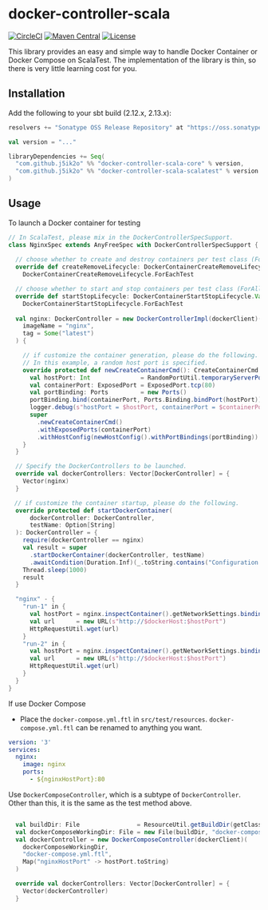 # docker-controller-scala

[![CircleCI](https://circleci.com/gh/j5ik2o/docker-controller-scala/tree/main.svg?style=shield)](https://circleci.com/gh/j5ik2o/docker-controller-scala/tree/main)
[![Maven Central](https://maven-badges.herokuapp.com/maven-central/com.github.j5ik2o/docker-controller-scala-core_2.13/badge.svg)](https://maven-badges.herokuapp.com/maven-central/com.github.j5ik2o/docker-controller-scala-core_2.13)
[![License](https://img.shields.io/badge/License-MIT-blue.svg)](https://opensource.org/licenses/MIT)

This library provides an easy and simple way to handle Docker Container or Docker Compose on ScalaTest. The implementation of the library is thin, so there is very little learning cost for you.

## Installation

Add the following to your sbt build (2.12.x, 2.13.x):

```scala
resolvers += "Sonatype OSS Release Repository" at "https://oss.sonatype.org/content/repositories/releases/"

val version = "..."

libraryDependencies += Seq(
  "com.github.j5ik2o" %% "docker-controller-scala-core" % version,
  "com.github.j5ik2o" %% "docker-controller-scala-scalatest" % version
)
```

## Usage

To launch a Docker container for testing

```scala
// In ScalaTest, please mix in the DockerControllerSpecSupport.
class NginxSpec extends AnyFreeSpec with DockerControllerSpecSupport {
  
  // choose whether to create and destroy containers per test class (ForAllTest) or per test (ForEachTest).
  override def createRemoveLifecycle: DockerContainerCreateRemoveLifecycle.Value =
    DockerContainerCreateRemoveLifecycle.ForEachTest

  // choose whether to start and stop containers per test class (ForAllTest) or per test (ForEachTest).
  override def startStopLifecycle: DockerContainerStartStopLifecycle.Value =
    DockerContainerStartStopLifecycle.ForEachTest
    
  val nginx: DockerController = new DockerControllerImpl(dockerClient)(
    imageName = "nginx",
    tag = Some("latest")
  ) {

    // if customize the container generation, please do the following.
    // In this example, a random host port is specified.
    override protected def newCreateContainerCmd(): CreateContainerCmd = {
      val hostPort: Int              = RandomPortUtil.temporaryServerPort()
      val containerPort: ExposedPort = ExposedPort.tcp(80)
      val portBinding: Ports         = new Ports()
      portBinding.bind(containerPort, Ports.Binding.bindPort(hostPort))
      logger.debug(s"hostPort = $hostPort, containerPort = $containerPort")
      super
        .newCreateContainerCmd()
        .withExposedPorts(containerPort)
        .withHostConfig(newHostConfig().withPortBindings(portBinding))
    }
  }

  // Specify the DockerControllers to be launched.
  override val dockerControllers: Vector[DockerController] = {
    Vector(nginx)
  }

　// if customize the container startup, please do the following.
  override protected def startDockerContainer(
      dockerController: DockerController,
      testName: Option[String]
  ): DockerController = {
    require(dockerController == nginx)
    val result = super
      .startDockerContainer(dockerController, testName)
      .awaitCondition(Duration.Inf)(_.toString.contains("Configuration complete; ready for start up"))
    Thread.sleep(1000)
    result
  }

  "nginx" - {
    "run-1" in {
      val hostPort = nginx.inspectContainer().getNetworkSettings.bindingHostPort(ExposedPort.tcp(80)).get
      val url      = new URL(s"http://$dockerHost:$hostPort")
      HttpRequestUtil.wget(url)
    }
    "run-2" in {
      val hostPort = nginx.inspectContainer().getNetworkSettings.bindingHostPort(ExposedPort.tcp(80)).get
      val url      = new URL(s"http://$dockerHost:$hostPort")
      HttpRequestUtil.wget(url)
    }
  }
}
```

If use Docker Compose

- Place the `docker-compose.yml.ftl` in `src/test/resources`. `docker-compose.yml.ftl` can be renamed to anything you want.

```yaml
version: '3'
services:
  nginx:
    image: nginx
    ports:
      - ${nginxHostPort}:80
```

Use `DockerComposeController`, which is a subtype of `DockerController`. Other than this, it is the same as the test method above.

```scala

  val buildDir: File                = ResourceUtil.getBuildDir(getClass)
  val dockerComposeWorkingDir: File = new File(buildDir, "docker-compose")
  val dockerController = new DockerComposeController(dockerClient)(
    dockerComposeWorkingDir,
    "docker-compose.yml.ftl",
    Map("nginxHostPort" -> hostPort.toString)
  )

  override val dockerControllers: Vector[DockerController] = {
    Vector(dockerController)
  }

      
```
